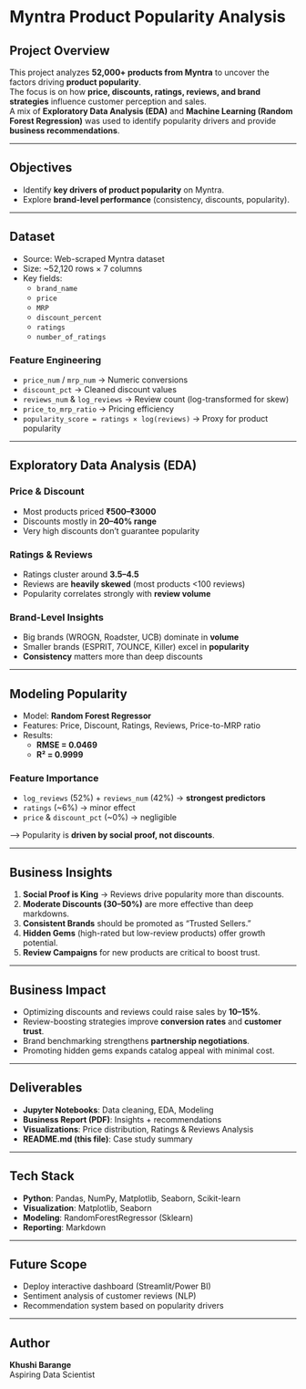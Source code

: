 # Myntra Product Popularity Analysis

##  Project Overview
This project analyzes **52,000+ products from Myntra** to uncover the factors driving **product popularity**.  
The focus is on how **price, discounts, ratings, reviews, and brand strategies** influence customer perception and sales.  
A mix of **Exploratory Data Analysis (EDA)** and **Machine Learning (Random Forest Regression)** was used to identify popularity drivers and provide **business recommendations**.

---

## Objectives
- Identify **key drivers of product popularity** on Myntra.  
- Explore **brand-level performance** (consistency, discounts, popularity).   

---

## Dataset
- Source: Web-scraped Myntra dataset  
- Size: ~52,120 rows × 7 columns  
- Key fields:  
  - `brand_name`  
  - `price`  
  - `MRP`  
  - `discount_percent`  
  - `ratings`  
  - `number_of_ratings`  

### Feature Engineering
- `price_num` / `mrp_num` → Numeric conversions  
- `discount_pct` → Cleaned discount values  
- `reviews_num` & `log_reviews` → Review count (log-transformed for skew)  
- `price_to_mrp_ratio` → Pricing efficiency  
- `popularity_score = ratings × log(reviews)` → Proxy for product popularity  

---

## Exploratory Data Analysis (EDA)
### Price & Discount
- Most products priced **₹500–₹3000**  
- Discounts mostly in **20–40% range**  
- Very high discounts don’t guarantee popularity  

### Ratings & Reviews
- Ratings cluster around **3.5–4.5**  
- Reviews are **heavily skewed** (most products <100 reviews)  
- Popularity correlates strongly with **review volume**  

### Brand-Level Insights
- Big brands (WROGN, Roadster, UCB) dominate in **volume**  
- Smaller brands (ESPRIT, 7OUNCE, Killer) excel in **popularity**  
- **Consistency** matters more than deep discounts  

---

## Modeling Popularity
- Model: **Random Forest Regressor**  
- Features: Price, Discount, Ratings, Reviews, Price-to-MRP ratio  
- Results:  
  - **RMSE = 0.0469**  
  - **R² = 0.9999**  

### Feature Importance
- `log_reviews` (52%) + `reviews_num` (42%) → **strongest predictors**  
- `ratings` (~6%) → minor effect  
- `price` & `discount_pct` (~0%) → negligible  

--> Popularity is **driven by social proof, not discounts**.  

---

## Business Insights
1. **Social Proof is King** → Reviews drive popularity more than discounts.  
2. **Moderate Discounts (30–50%)** are more effective than deep markdowns.  
3. **Consistent Brands** should be promoted as “Trusted Sellers.”  
4. **Hidden Gems** (high-rated but low-review products) offer growth potential.  
5. **Review Campaigns** for new products are critical to boost trust.  

---

## Business Impact
- Optimizing discounts and reviews could raise sales by **10–15%**.  
- Review-boosting strategies improve **conversion rates** and **customer trust**.  
- Brand benchmarking strengthens **partnership negotiations**.  
- Promoting hidden gems expands catalog appeal with minimal cost.  

---

## Deliverables
- **Jupyter Notebooks**: Data cleaning, EDA, Modeling  
- **Business Report (PDF)**: Insights + recommendations  
- **Visualizations**: Price distribution, Ratings & Reviews Analysis
- **README.md (this file)**: Case study summary  

---

## Tech Stack
- **Python**: Pandas, NumPy, Matplotlib, Seaborn, Scikit-learn  
- **Visualization**: Matplotlib, Seaborn  
- **Modeling**: RandomForestRegressor (Sklearn)  
- **Reporting**: Markdown  

---

## Future Scope
- Deploy interactive dashboard (Streamlit/Power BI)  
- Sentiment analysis of customer reviews (NLP)  
- Recommendation system based on popularity drivers  

---

## Author
**Khushi Barange**  
Aspiring Data Scientist 
